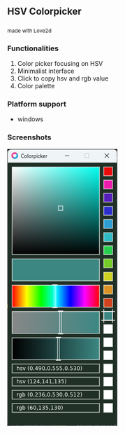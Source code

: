 ## HSV Colorpicker
<sub>made with Love2d</sub>

### Functionalities
1. Color picker focusing on HSV
2. Minimalist interface
3. Click to copy hsv and rgb value
4. Color palette


### Platform support
* windows


### Screenshots
![image](images/Screenshot%202025-01-17%20132024.png)